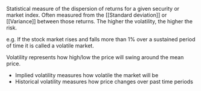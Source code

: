 Statistical measure of the dispersion of returns for a given security or market index. Often measured from the [[Standard deviation]] or [[Variance]] between those returns. The higher the volatility, the higher the risk.

e.g. If the stock market rises and falls more than 1% over a sustained period of time it is called a volatile market.

Volatility represents how high/low the price will swing around the mean price.

- Implied volatility measures how volatile the market will be
- Historical volatility measures how price changes over past time periods

